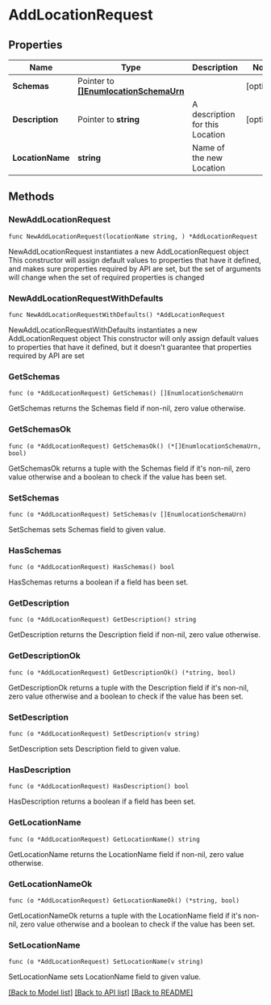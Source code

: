 # AddLocationRequest

## Properties

Name | Type | Description | Notes
------------ | ------------- | ------------- | -------------
**Schemas** | Pointer to [**[]EnumlocationSchemaUrn**](EnumlocationSchemaUrn.md) |  | [optional] 
**Description** | Pointer to **string** | A description for this Location | [optional] 
**LocationName** | **string** | Name of the new Location | 

## Methods

### NewAddLocationRequest

`func NewAddLocationRequest(locationName string, ) *AddLocationRequest`

NewAddLocationRequest instantiates a new AddLocationRequest object
This constructor will assign default values to properties that have it defined,
and makes sure properties required by API are set, but the set of arguments
will change when the set of required properties is changed

### NewAddLocationRequestWithDefaults

`func NewAddLocationRequestWithDefaults() *AddLocationRequest`

NewAddLocationRequestWithDefaults instantiates a new AddLocationRequest object
This constructor will only assign default values to properties that have it defined,
but it doesn't guarantee that properties required by API are set

### GetSchemas

`func (o *AddLocationRequest) GetSchemas() []EnumlocationSchemaUrn`

GetSchemas returns the Schemas field if non-nil, zero value otherwise.

### GetSchemasOk

`func (o *AddLocationRequest) GetSchemasOk() (*[]EnumlocationSchemaUrn, bool)`

GetSchemasOk returns a tuple with the Schemas field if it's non-nil, zero value otherwise
and a boolean to check if the value has been set.

### SetSchemas

`func (o *AddLocationRequest) SetSchemas(v []EnumlocationSchemaUrn)`

SetSchemas sets Schemas field to given value.

### HasSchemas

`func (o *AddLocationRequest) HasSchemas() bool`

HasSchemas returns a boolean if a field has been set.

### GetDescription

`func (o *AddLocationRequest) GetDescription() string`

GetDescription returns the Description field if non-nil, zero value otherwise.

### GetDescriptionOk

`func (o *AddLocationRequest) GetDescriptionOk() (*string, bool)`

GetDescriptionOk returns a tuple with the Description field if it's non-nil, zero value otherwise
and a boolean to check if the value has been set.

### SetDescription

`func (o *AddLocationRequest) SetDescription(v string)`

SetDescription sets Description field to given value.

### HasDescription

`func (o *AddLocationRequest) HasDescription() bool`

HasDescription returns a boolean if a field has been set.

### GetLocationName

`func (o *AddLocationRequest) GetLocationName() string`

GetLocationName returns the LocationName field if non-nil, zero value otherwise.

### GetLocationNameOk

`func (o *AddLocationRequest) GetLocationNameOk() (*string, bool)`

GetLocationNameOk returns a tuple with the LocationName field if it's non-nil, zero value otherwise
and a boolean to check if the value has been set.

### SetLocationName

`func (o *AddLocationRequest) SetLocationName(v string)`

SetLocationName sets LocationName field to given value.



[[Back to Model list]](../README.md#documentation-for-models) [[Back to API list]](../README.md#documentation-for-api-endpoints) [[Back to README]](../README.md)


